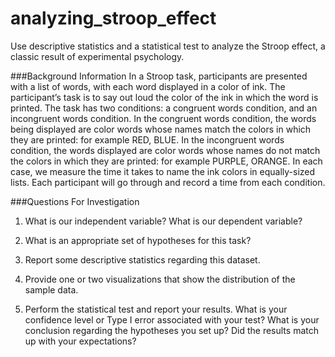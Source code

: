# analyzing_stroop_effect
Use descriptive statistics and a statistical test to analyze the Stroop effect, a classic result of experimental psychology. 

###Background Information
In a Stroop task, participants are presented with a list of words, with each word displayed in a color of ink. The participant’s task is to say out loud the color of the ink in which the word is printed. The task has two conditions: a congruent words condition, and an incongruent words condition. In the congruent words condition, the words being displayed are color words whose names match the colors in which they are printed: for example RED, BLUE. In the incongruent words condition, the words displayed are color words whose names do not match the colors in which they are printed: for example PURPLE, ORANGE. In each case, we measure the time it takes to name the ink colors in equally-sized lists. Each participant will go through and record a time from each condition.

###Questions For Investigation

1. What is our independent variable? What is our dependent variable?

2. What is an appropriate set of hypotheses for this task? 

3. Report some descriptive statistics regarding this dataset.

4. Provide one or two visualizations that show the distribution of the sample data. 

5. Perform the statistical test and report your results. What is your confidence level or Type I error associated with your test? What is your conclusion regarding the hypotheses you set up? Did the results match up with your expectations? 
